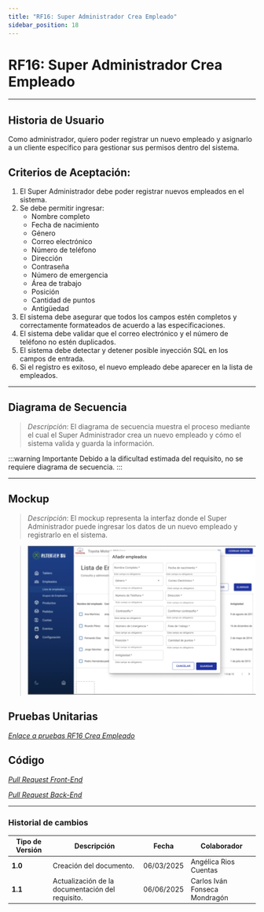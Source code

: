 ```yaml
---
title: "RF16: Super Administrador Crea Empleado"
sidebar_position: 18
---
```


# RF16: Super Administrador Crea Empleado

---

## Historia de Usuario

Como administrador, quiero poder registrar un nuevo empleado y asignarlo a un cliente específico para gestionar sus permisos dentro del sistema.

## **Criterios de Aceptación:**

1. El Super Administrador debe poder registrar nuevos empleados en el sistema.
2. Se debe permitir ingresar:
   - Nombre completo
   - Fecha de nacimiento
   - Género
   - Correo electrónico
   - Número de teléfono
   - Dirección
   - Contraseña
   - Número de emergencia
   - Área de trabajo
   - Posición
   - Cantidad de puntos
   - Antigüedad
3. El sistema debe asegurar que todos los campos estén completos y correctamente formateados de acuerdo a las especificaciones.
4. El sistema debe validar que el correo electrónico y el número de teléfono no estén duplicados.
5. El sistema debe detectar y detener posible inyección SQL en los campos de entrada.
6. Si el registro es exitoso, el nuevo empleado debe aparecer en la lista de empleados.

---

## **Diagrama de Secuencia**

> _Descripción_: El diagrama de secuencia muestra el proceso mediante el cual el Super Administrador crea un nuevo empleado y cómo el sistema valida y guarda la información.

:::warning Importante
Debido a la dificultad estimada del requisito, no se requiere diagrama de secuencia.
:::

---

## **Mockup**

> _Descripción_: El mockup representa la interfaz donde el Super Administrador puede ingresar los datos de un nuevo empleado y registrarlo en el sistema.

> ![Interfaz de agregar empleado](imagenes/RF16Agregarempleado.png)

## **Pruebas Unitarias**

_<u>[Enlace a pruebas RF16 Crea Empleado](https://docs.google.com/spreadsheets/d/1NLGwGrGA5PVOEzLaqxa8Ts1D_Ng3QzzqNKWJYUzxD-M/edit?gid=555074181#gid=555074181)</u>_

## **Código**

_<u>[Pull Request Front-End](https://github.com/CodeAnd-Co/Frontend-Text-Lines/pull/170)</u>_

_<u>[Pull Request Back-End](https://github.com/CodeAnd-Co/Backend-textiles/pull/127)</u>_

---

### Historial de cambios

| **Tipo de Versión** | **Descripción**                                  | **Fecha**  | **Colaborador**               |
| ------------------- | ------------------------------------------------ | ---------- | ----------------------------- |
| **1.0**             | Creación del documento.                          | 06/03/2025 | Angélica Rios Cuentas         |
| **1.1**             | Actualización de la documentación del requisito. | 06/06/2025 | Carlos Iván Fonseca Mondragón |
